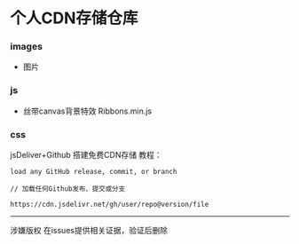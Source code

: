 # 个人CDN存储仓库

### images

* 图片

### js
* 丝带canvas背景特效 Ribbons.min.js

### css







jsDeliver+Github 搭建免费CDN存储 教程：

```shell
load any GitHub release, commit, or branch

// 加载任何Github发布、提交或分支

https://cdn.jsdelivr.net/gh/user/repo@version/file
```





<hr>

涉嫌版权 在issues提供相关证据，验证后删除
